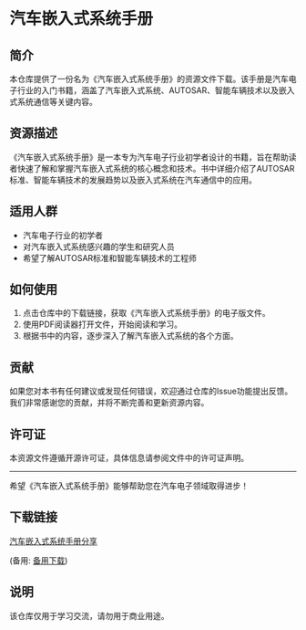 # 汽车嵌入式系统手册

## 简介

本仓库提供了一份名为《汽车嵌入式系统手册》的资源文件下载。该手册是汽车电子行业的入门书籍，涵盖了汽车嵌入式系统、AUTOSAR、智能车辆技术以及嵌入式系统通信等关键内容。

## 资源描述

《汽车嵌入式系统手册》是一本专为汽车电子行业初学者设计的书籍，旨在帮助读者快速了解和掌握汽车嵌入式系统的核心概念和技术。书中详细介绍了AUTOSAR标准、智能车辆技术的发展趋势以及嵌入式系统在汽车通信中的应用。

## 适用人群

- 汽车电子行业的初学者
- 对汽车嵌入式系统感兴趣的学生和研究人员
- 希望了解AUTOSAR标准和智能车辆技术的工程师

## 如何使用

1. 点击仓库中的下载链接，获取《汽车嵌入式系统手册》的电子版文件。
2. 使用PDF阅读器打开文件，开始阅读和学习。
3. 根据书中的内容，逐步深入了解汽车嵌入式系统的各个方面。

## 贡献

如果您对本书有任何建议或发现任何错误，欢迎通过仓库的Issue功能提出反馈。我们非常感谢您的贡献，并将不断完善和更新资源内容。

## 许可证

本资源文件遵循开源许可证，具体信息请参阅文件中的许可证声明。

---

希望《汽车嵌入式系统手册》能够帮助您在汽车电子领域取得进步！

## 下载链接
[汽车嵌入式系统手册分享](https://pan.quark.cn/s/2c452b49e63e) 

(备用: [备用下载](https://pan.baidu.com/s/1Ic3USSwYN4Izg6-zRfd6tA?pwd=1234))

## 说明

该仓库仅用于学习交流，请勿用于商业用途。
